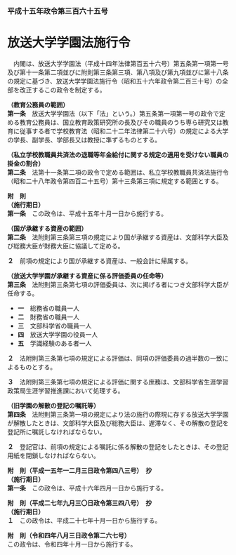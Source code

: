 ### 平成十五年政令第三百六十五号  
# 放送大学学園法施行令  
　内閣は、放送大学学園法（平成十四年法律第百五十六号）第五条第一項第一号及び第十一条第二項並びに附則第三条第三項、第八項及び第九項並びに第十八条の規定に基づき、放送大学学園法施行令（昭和五十六年政令第二百三十号）の全部を改正するこの政令を制定する。  
  
**（教育公務員の範囲）**  
**第一条**　放送大学学園法（以下「法」という。）第五条第一項第一号の政令で定める教育公務員は、国立教育政策研究所の長及びその職員のうち専ら研究又は教育に従事する者で学校教育法（昭和二十二年法律第二十六号）の規定による大学の学長、副学長、学部長又は教授に準ずるものとする。  
  
**（私立学校教職員共済法の退職等年金給付に関する規定の適用を受けない職員の掛金の割合）**  
**第二条**　法第十一条第二項の政令で定める範囲は、私立学校教職員共済法施行令（昭和二十八年政令第四百二十五号）第十三条第三項に規定する範囲とする。  
  
**附　則**  
**（施行期日）**  
**第一条**　この政令は、平成十五年十月一日から施行する。  
  
**（国が承継する資産の範囲）**  
**第二条**　法附則第三条第三項の規定により国が承継する資産は、文部科学大臣及び総務大臣が財務大臣に協議して定める。  
  
**２**　前項の規定により国が承継する資産は、一般会計に帰属する。  
  
**（放送大学学園が承継する資産に係る評価委員の任命等）**  
**第三条**　法附則第三条第七項の評価委員は、次に掲げる者につき文部科学大臣が任命する。  
* **一**　総務省の職員一人  
* **二**　財務省の職員一人  
* **三**　文部科学省の職員一人  
* **四**　放送大学学園の役員一人  
* **五**　学識経験のある者一人  
  
**２**　法附則第三条第七項の規定による評価は、同項の評価委員の過半数の一致によるものとする。  
  
**３**　法附則第三条第七項の規定による評価に関する庶務は、文部科学省生涯学習政策局生涯学習推進課において処理する。  
  
**（旧学園の解散の登記の嘱託等）**  
**第四条**　法附則第三条第一項の規定により法の施行の際現に存する放送大学学園が解散したときは、文部科学大臣及び総務大臣は、遅滞なく、その解散の登記を登記所に嘱託しなければならない。  
  
**２**　登記官は、前項の規定による嘱託に係る解散の登記をしたときは、その登記用紙を閉鎖しなければならない。  
  
**附　則（平成一五年一二月三日政令第四八三号）　抄**  
**（施行期日）**  
**第一条**　この政令は、平成十六年四月一日から施行する。  
  
**附　則（平成二七年九月三〇日政令第三四八号）　抄**  
**（施行期日）**  
**１**　この政令は、平成二十七年十月一日から施行する。  
  
**附　則（令和四年八月三日政令第二六七号）**  
この政令は、令和四年十月一日から施行する。  
  
